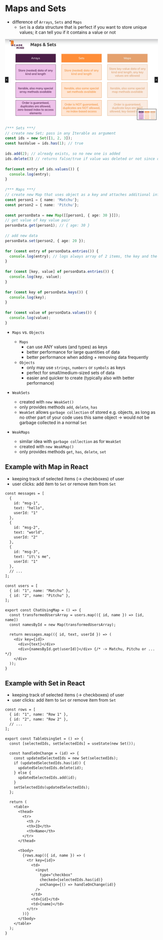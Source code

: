 # Maps and Sets

- difference of `Arrays`, `Sets` and `Maps`
  - `Set` is a data structure that is perfect if you want to store unique values; it can tell you if it contains a value or not

![](/00_slides/26_difference-arrays-sets-maps.png)

```TypeScript
/*** Sets ***/
// create new Set; pass in any Iterable as argument
const ids = new Set([1, 2, 3]);
const hasValue = ids.has(1); // true

ids.add(2); // already exists, so no new one is added
ids.delete(3) // returns false/true if value was deleted or not since does nothing if value does NOT exist

for(const entry of ids.values()) {
  console.log(entry);
}

/*** Maps ***/
// create new Map that uses object as a key and attaches additional information in the value of any kind of data
const person1 = { name: 'Matchu'};
const person2 = { name: 'Pitchu'};

const personData = new Map([[person1, { age: 30 }]]);
// get value of key value pair
personData.get(person1); // { age: 30 }

// add new data
personData.set(person2, { age: 20 });

for (const entry of personData.entries()) {
  console.log(entry); // logs always array of 2 items, the key and the value
}

for (const [key, value] of personData.entries()) {
  console.log(key, value);
}

for (const key of personData.keys()) {
  console.log(key);
}

for (const value of personData.values()) {
  console.log(value);
}
```

- `Maps` vs. `Objects`

  - `Maps`
    - can use ANY values (and types) as keys
    - better performance for large quantities of data
    - better performance when adding + removing data frequently
  - `Objects`
    - only may use `strings`, `numbers` or `symbols` as keys
    - perfect for small/medium-sized sets of data
    - easier and quicker to create (typically also with better performance)

- `WeakSets`

  - created with `new WeakSet()`
  - only provides methods `add`, `delete`, `has`
  - `WeakSet` allows `garbage collection` of stored e.g. objects, as long as no other part of your code uses this same object -> would not be garbage collected in a normal `Set`

- `WeakMaps`
  - similar idea with `garbage collection` as for `WeakSet`
  - created with `new WeakMap()`
  - only provides methods `get`, `has`, `delete`, `set`

## Example with Map in React

- keeping track of selected items (-> checkboxes) of user
- user clicks: add item to `Set` or remove item from `Set`

```TSX
const messages = [
  {
    id: "msg-1",
    text: "hello",
    userId: "1"
  },
  {
    id: "msg-2",
    text: "world",
    userId: "2"
  },
  {
    id: "msg-3",
    text: "it\'s me",
    userId: "1"
  },
  // ...
];

const users = [
  { id: "1", name: "Matchu" },
  { id: "2", name: "Pitchu" },
];

export const ChatUsingMap = () => {
  const transformedUsersArray = users.map(({ id, name }) => [id, name])
  const namesById = new Map(transformedUsersArray);

  return messages.map(({ id, text, userId }) => (
    <div key={id}>
      <div>{text}</div>
      <div>{namesById.get(userId)}</div> {/* -> Matchu, Pitchu or ... */}
    </div>
  ));
}
```

## Example with Set in React

- keeping track of selected items (-> checkboxes) of user
- user clicks: add item to `Set` or remove item from `Set`

```TSX
const rows = [
  { id: "1", name: "Row 1" },
  { id: "2", name: "Row 2" },
  // ...
];

export const TableUsingSet = () => {
  const [selectedIds, setSelectedIds] = useState(new Set());

  const handleOnChange = (id) => {
    const updatedSelectedIds = new Set(selectedIds);
    if (updatedSelectedIds.has(id)) {
      updatedSelectedIds.delete(id);
    } else {
      updatedSelectedIds.add(id);
    }
    setSelectedIds(updatedSelectedIds);
  };

  return (
    <table>
      <thead>
        <tr>
          <th />
          <th>ID</th>
          <th>Name</th>
        </tr>
      </thead>

      <tbody>
        {rows.map(({ id, name }) => (
          <tr key={id}>
            <td>
              <input
                type="checkbox"
                checked={selectedIds.has(id)}
                onChange={() => handleOnChange(id)}
              />
            </td>
            <td>{id}</td>
            <td>{name}</td>
          </tr>
        ))}
      </tbody>
    </table>
  );
}
```
